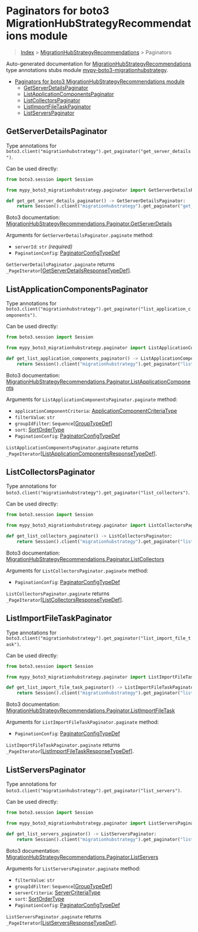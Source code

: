 <a id="paginators-for-boto3-migrationhubstrategyrecommendations-module"></a>

# Paginators for boto3 MigrationHubStrategyRecommendations module

> [Index](..) > [MigrationHubStrategyRecommendations](.) > Paginators

Auto-generated documentation for
[MigrationHubStrategyRecommendations](https://boto3.amazonaws.com/v1/documentation/api/latest/reference/services/migrationhubstrategy.html#MigrationHubStrategyRecommendations)
type annotations stubs module
[mypy-boto3-migrationhubstrategy](https://pypi.org/project/mypy-boto3-migrationhubstrategy/).

- [Paginators for boto3 MigrationHubStrategyRecommendations module](#paginators-for-boto3-migrationhubstrategyrecommendations-module)
  - [GetServerDetailsPaginator](#getserverdetailspaginator)
  - [ListApplicationComponentsPaginator](#listapplicationcomponentspaginator)
  - [ListCollectorsPaginator](#listcollectorspaginator)
  - [ListImportFileTaskPaginator](#listimportfiletaskpaginator)
  - [ListServersPaginator](#listserverspaginator)

<a id="getserverdetailspaginator"></a>

## GetServerDetailsPaginator

Type annotations for
`boto3.client("migrationhubstrategy").get_paginator("get_server_details")`.

Can be used directly:

```python
from boto3.session import Session

from mypy_boto3_migrationhubstrategy.paginator import GetServerDetailsPaginator

def get_get_server_details_paginator() -> GetServerDetailsPaginator:
    return Session().client("migrationhubstrategy").get_paginator("get_server_details")
```

Boto3 documentation:
[MigrationHubStrategyRecommendations.Paginator.GetServerDetails](https://boto3.amazonaws.com/v1/documentation/api/latest/reference/services/migrationhubstrategy.html#MigrationHubStrategyRecommendations.Paginator.GetServerDetails)

Arguments for `GetServerDetailsPaginator.paginate` method:

- `serverId`: `str` *(required)*
- `PaginationConfig`:
  [PaginatorConfigTypeDef](./type_defs.md#paginatorconfigtypedef)

`GetServerDetailsPaginator.paginate` returns
`_PageIterator`\[[GetServerDetailsResponseTypeDef](./type_defs.md#getserverdetailsresponsetypedef)\].

<a id="listapplicationcomponentspaginator"></a>

## ListApplicationComponentsPaginator

Type annotations for
`boto3.client("migrationhubstrategy").get_paginator("list_application_components")`.

Can be used directly:

```python
from boto3.session import Session

from mypy_boto3_migrationhubstrategy.paginator import ListApplicationComponentsPaginator

def get_list_application_components_paginator() -> ListApplicationComponentsPaginator:
    return Session().client("migrationhubstrategy").get_paginator("list_application_components")
```

Boto3 documentation:
[MigrationHubStrategyRecommendations.Paginator.ListApplicationComponents](https://boto3.amazonaws.com/v1/documentation/api/latest/reference/services/migrationhubstrategy.html#MigrationHubStrategyRecommendations.Paginator.ListApplicationComponents)

Arguments for `ListApplicationComponentsPaginator.paginate` method:

- `applicationComponentCriteria`:
  [ApplicationComponentCriteriaType](./literals.md#applicationcomponentcriteriatype)
- `filterValue`: `str`
- `groupIdFilter`: `Sequence`\[[GroupTypeDef](./type_defs.md#grouptypedef)\]
- `sort`: [SortOrderType](./literals.md#sortordertype)
- `PaginationConfig`:
  [PaginatorConfigTypeDef](./type_defs.md#paginatorconfigtypedef)

`ListApplicationComponentsPaginator.paginate` returns
`_PageIterator`\[[ListApplicationComponentsResponseTypeDef](./type_defs.md#listapplicationcomponentsresponsetypedef)\].

<a id="listcollectorspaginator"></a>

## ListCollectorsPaginator

Type annotations for
`boto3.client("migrationhubstrategy").get_paginator("list_collectors")`.

Can be used directly:

```python
from boto3.session import Session

from mypy_boto3_migrationhubstrategy.paginator import ListCollectorsPaginator

def get_list_collectors_paginator() -> ListCollectorsPaginator:
    return Session().client("migrationhubstrategy").get_paginator("list_collectors")
```

Boto3 documentation:
[MigrationHubStrategyRecommendations.Paginator.ListCollectors](https://boto3.amazonaws.com/v1/documentation/api/latest/reference/services/migrationhubstrategy.html#MigrationHubStrategyRecommendations.Paginator.ListCollectors)

Arguments for `ListCollectorsPaginator.paginate` method:

- `PaginationConfig`:
  [PaginatorConfigTypeDef](./type_defs.md#paginatorconfigtypedef)

`ListCollectorsPaginator.paginate` returns
`_PageIterator`\[[ListCollectorsResponseTypeDef](./type_defs.md#listcollectorsresponsetypedef)\].

<a id="listimportfiletaskpaginator"></a>

## ListImportFileTaskPaginator

Type annotations for
`boto3.client("migrationhubstrategy").get_paginator("list_import_file_task")`.

Can be used directly:

```python
from boto3.session import Session

from mypy_boto3_migrationhubstrategy.paginator import ListImportFileTaskPaginator

def get_list_import_file_task_paginator() -> ListImportFileTaskPaginator:
    return Session().client("migrationhubstrategy").get_paginator("list_import_file_task")
```

Boto3 documentation:
[MigrationHubStrategyRecommendations.Paginator.ListImportFileTask](https://boto3.amazonaws.com/v1/documentation/api/latest/reference/services/migrationhubstrategy.html#MigrationHubStrategyRecommendations.Paginator.ListImportFileTask)

Arguments for `ListImportFileTaskPaginator.paginate` method:

- `PaginationConfig`:
  [PaginatorConfigTypeDef](./type_defs.md#paginatorconfigtypedef)

`ListImportFileTaskPaginator.paginate` returns
`_PageIterator`\[[ListImportFileTaskResponseTypeDef](./type_defs.md#listimportfiletaskresponsetypedef)\].

<a id="listserverspaginator"></a>

## ListServersPaginator

Type annotations for
`boto3.client("migrationhubstrategy").get_paginator("list_servers")`.

Can be used directly:

```python
from boto3.session import Session

from mypy_boto3_migrationhubstrategy.paginator import ListServersPaginator

def get_list_servers_paginator() -> ListServersPaginator:
    return Session().client("migrationhubstrategy").get_paginator("list_servers")
```

Boto3 documentation:
[MigrationHubStrategyRecommendations.Paginator.ListServers](https://boto3.amazonaws.com/v1/documentation/api/latest/reference/services/migrationhubstrategy.html#MigrationHubStrategyRecommendations.Paginator.ListServers)

Arguments for `ListServersPaginator.paginate` method:

- `filterValue`: `str`
- `groupIdFilter`: `Sequence`\[[GroupTypeDef](./type_defs.md#grouptypedef)\]
- `serverCriteria`: [ServerCriteriaType](./literals.md#servercriteriatype)
- `sort`: [SortOrderType](./literals.md#sortordertype)
- `PaginationConfig`:
  [PaginatorConfigTypeDef](./type_defs.md#paginatorconfigtypedef)

`ListServersPaginator.paginate` returns
`_PageIterator`\[[ListServersResponseTypeDef](./type_defs.md#listserversresponsetypedef)\].
